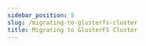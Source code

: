 ```yaml
---
sidebar_position: 5
slug: /migrating-to-glusterfs-cluster
title: Migrating to GlusterFS Cluster
---
```

